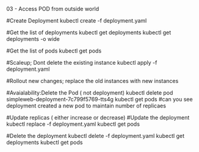 03 - Access POD from outside world

#Create Deployment
kubectl create -f deployment.yaml

#Get the list of deployments
kubectl get deployments
kubectl get deployments -o wide

#Get the list of pods
kubectl get pods

#Scaleup; Dont delete the existing instance
kubectl apply -f deployment.yaml

#Rollout new changes; replace the old instances with new instances


#Avaialability:Delete the Pod ( not deployment)
kubectl delete pod simpleweb-deployment-7c799f5769-tts4g
kubectl get pods
#can you see deployment created a new pod to maintain number of replicaes


#Update replicas ( either increase or decrease)
#Update the deployment
kubectl replace -f deployment.yaml
kubectl get pods

#Delete the deployment
kubectl delete -f deployment.yaml
kubectl get deployments
kubectl get pods

